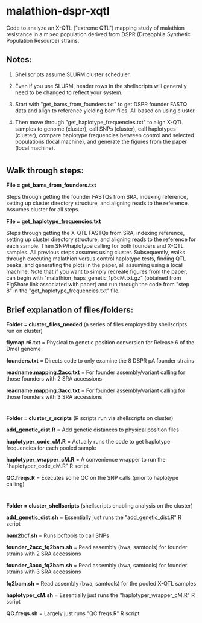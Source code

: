 # malathion-dspr-xqtl
Code to analyze an X-QTL ("extreme QTL") mapping study of malathion resistance in a mixed population derived from DSPR (Drosophila Synthetic Population Resource) strains.

## Notes:

1. Shellscripts assume SLURM cluster scheduler.

2. Even if you use SLURM, header rows in the shellscripts will generally need to be changed to reflect your system.

3. Start with "get_bams_from_founders.txt" to get DSPR founder FASTQ data and align to reference yielding bam files. All based on using cluster.

4. Then move through "get_haplotype_frequencies.txt" to align X-QTL samples to genome (cluster), call SNPs (cluster), call haplotypes (cluster), compare haplotype frequencies between control and selected populations (local machine), and generate the figures from the paper (local machine).

#

## Walk through steps:

**File = get_bams_from_founders.txt**

Steps through getting the founder FASTQs from SRA, indexing reference, setting up cluster directory structure, and aligning reads to the reference. Assumes cluster for all steps.

**File = get_haplotype_frequencies.txt**

Steps through getting the X-QTL FASTQs from SRA, indexing reference, setting up cluster directory structure, and aligning reads to the reference for each sample. Then SNP/haplotype calling for both founders and X-QTL samples. All previous steps assumes using cluster. Subsequently, walks through executing malathion versus control haplotype tests, finding QTL peaks, and generating the plots in the paper, all assuming using a local machine. Note that if you want to simply recreate figures from the paper, can begin with "malathion_haps_genetic_1p5cM.txt.gz" (obtained from FigShare link associated with paper) and run through the code from "step 8" in the "get_haplotype_frequencies.txt" file.

## Brief explanation of files/folders:

**Folder = cluster_files_needed** (a series of files employed by shellscripts run on cluster)

**flymap.r6.txt** = Physical to genetic position conversion for Release 6 of the Dmel genome

**founders.txt** = Directs code to only examine the 8 DSPR pA founder strains

**readname.mapping.2acc.txt** = For founder assembly/variant calling for those founders with 2 SRA accessions

**readname.mapping.3acc.txt** = For founder assembly/variant calling for those founders with 3 SRA accessions

#

**Folder = cluster_r_scripts** (R scripts run via shellscripts on cluster)

**add_genetic_dist.R** = Add genetic distances to physical position files

**haplotyper_code_cM.R** = Actually runs the code to get haplotype frequencies for each pooled sample

**haplotyper_wrapper_cM.R** = A convenience wrapper to run the "haplotyper_code_cM.R" R script

**QC.freqs.R** = Executes some QC on the SNP calls (prior to haplotype calling)

#

**Folder = cluster_shellscripts** (shellscripts enabling analysis on the cluster)

**add_genetic_dist.sh** = Essentially just runs the "add_genetic_dist.R" R script

**bam2bcf.sh** = Runs bcftools to call SNPs

**founder_2acc_fq2bam.sh** = Read assembly (bwa, samtools) for founder strains with 2 SRA accessions

**founder_3acc_fq2bam.sh** = Read assembly (bwa, samtools) for founder strains with 3 SRA accessions

**fq2bam.sh** = Read assembly (bwa, samtools) for the pooled X-QTL samples

**haplotyper_cM.sh** = Essentially just runs the "haplotyper_wrapper_cM.R" R script

**QC.freqs.sh** = Largely just runs "QC.freqs.R" R script

#

